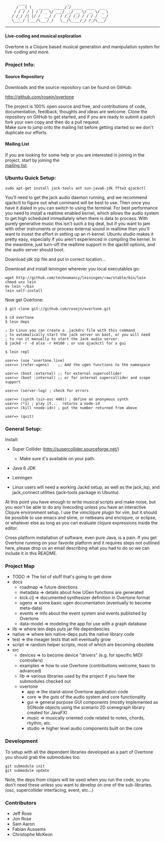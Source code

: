           ____                  __
         / __( )_  _____  _____/ /_____  ____  ___
        / / / / | / / _ \/ ___/ __/ __ \/ __ \/ _ \
       / /_/ /| |/ /  __/ /  / /_/ /_/ / / / /  __/
       \____/ |___/\___/_/   \__/\____/_/ /_/\___/

---------------------------------------------------------

#### Live-coding and musical exploration

Overtone is a Clojure based musical generation and manipulation system for live-coding and more.

### Project Info:

#### Source Repository
Downloads and the source repository can be found on GitHub:

  http://github.com/rosejn/overtone

The project is 100% open source and free, and contributions of code,
documentation, feedback, thoughts and ideas are welcome.  Clone the repository on GitHub to get
started, and if you are ready to submit a patch fork your own copy and then do a pull request.  
Make sure to jump onto the mailing list before getting started so we don't duplicate our efforts.

#### Mailing List

If you are looking for some help or you are interested in joining in the
project, start by joining the  
<a href="http://groups.google.com/group/overtone">mailing list</a>.

### Ubuntu Quick Setup:

    sudo apt-get install jack-tools ant sun-java6-jdk fftw3 qjackctl

You'll need to get the jack audio daemon running, and we recommend qjackctl to
figure out what command will be best to use.  Then once you have it dialed in you can
switch to using the terminal.  For best performance you need to install a
realtime enabled kernel, which allows the audio system to get high scheduled
immediately when there is data to process.  With purely generative music this
isn't such a big deal, but if you want to jam with other instruments or process
external sound in realtime then you'll want to invest the effort in setting up
an rt-kernel.  Ubuntu studio makes it pretty easy, especially if you aren't
experienced in compiling the kernel.  In the meantime, just turn-off the
realtime support in the qjacktl options, and the audio server should boot.

Download jdk zip file and put in correct location...

Download and install leiningen wherever you local executables go:

    wget http://github.com/technomancy/leiningen/raw/stable/bin/lein 
    chmod u+x lein
    mv lein ~/bin  
    lein self-install

Now get Overtone:

    $ git clone git://github.com/rosejn/overtone.git

    $ cd overtone
    $ lein deps      

    ; In Linux you can create a .jackdrc file with this command 
    ; to automatically start the jack server on boot, or you will need
    ; to run it manually to start the Jack audio server.
    $ jackd -r -d alsa -r 44100 ; or use qjackctl for a gui

    $ lein repl

    user=> (use 'overtone.live)
    user=> (refer-ugens)    ;; Add the ugen functions to the namespace

    user=> (boot :external) ;; for external supercollider
    user=> (boot :internal) ;; or for internal supercollider and scope support

    user=> (server-log) ; check for errors

    user=> (synth (sin-osc 440)) ; define an anonymous synth
    user=> (*1) ; play it...  returns a node-id
    user=> (kill <node-id>) ; put the number returned from above

    user=> (quit)

### General Setup:

Install:

* Super Collider (http://supercollider.sourceforge.net/)
  - Make sure it's available on your path.

* Java 6 JDK

* Leiningen

* Linux users will need a working Jackd setup, as well as the jack\_lsp, and
jack\_connect utilities (jack-tools package in Ubuntu).

At this point you have enough to write musical scripts and make noise, but you
won't be able to do any livecoding unless you have an interactive Clojure
environment setup.  I use the vimclojure plugin for vim, but it should be
possible to use emacs and slime, or netbeans and enclojure, or eclipse, or
whatever else as long as you can evaluate clojure expressions inside the
editor.

Cross platform installation of software, even pure Java, is a pain.  If you get
Overtone running on your favorite platform and it requires steps not outlined
here, please drop us an email describing what you had to do so we can
include it in this README.

### Project Map

* TODO => The list of stuff that's going to get done
* docs
  * roadmap => future directions
  * metadata => details about how UGen functions are generated
  * kick.clj => documented synthesizer definition in Overtone format
  * ugens => some basic ugen documentation (eventually to become meta-data)
  * events => info about the event system and events published by Overtone
  * data-model => modeling the app for use with a graph database
* lib => where lein deps puts jar file dependencies
* native => where lein native-deps puts the native library code
* test => the meager tests that will eventually grow
* script => random helper scripts, most of which are becoming obsolete
* src
  * devices => to become device "drivers" (e.g. for specific MIDI controllers)
  * examples => how to use Overtone (contributions welcome, basic to advanced)
  * lib => various libraries used by the project if you have the submodules
  checked out
  * overtone
    * app => the stand-alone Overtone application code
    * core => the guts of the audio system and core functionality
    * gui => general purpose GUI components (mostly implemented as SGNode
    objects using the scenario 2D scenegraph library created for JavaFX)
    * music => musically oriented code related to notes, chords, rhythm, etc.
    * studio => higher level audio components built on the core

### Development

To setup with all the dependent libraries developed as a part of Overtone you
should grab the submodules too:

    git submodule init 
    git submodule update

Note, the deps from clojars will be used when you run the code, so you don't
need these unless you want to develop on one of the sub-libraries.  (osc,
supercollider interfacing, event, etc...)

### Contributors

* Jeff Rose
* Jon Rose
* Sam Aaron
* Fabian Aussems
* Christophe McKeon 
